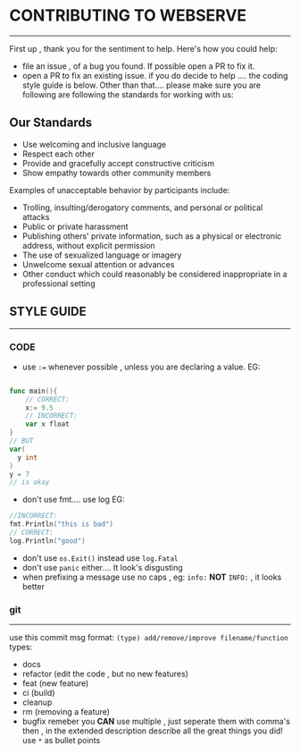 # CONTRIBUTING TO WEBSERVE
------
First up , thank you for the sentiment to help.
Here's how you could help:
- file an issue , of a bug you found. If possible open a PR to fix it.
- open a PR to fix an existing issue.
if you do decide to help .... 
the coding style guide is below.
Other than that....
please make sure you are following are following the standards for working with us:
## Our Standards
- Use welcoming and inclusive language
- Respect each other
- Provide and gracefully accept constructive criticism
- Show empathy towards other community members

Examples of unacceptable behavior by participants include:

- Trolling, insulting/derogatory comments, and personal or political attacks
- Public or private harassment
- Publishing others' private information, such as a physical or electronic address, without explicit permission
- The use of sexualized language or imagery
- Unwelcome sexual attention or advances
- Other conduct which could reasonably be considered inappropriate in a professional setting

## STYLE GUIDE
_____
### CODE
- use `:=` whenever possible , unless you are declaring a value.
EG:
```go

func main(){
    // CORRECT:
    x:= 9.5
    // INCORRECT:
    var x float 
}
// BUT 
var(
  y int
)
y = 7
// is okay
```
- don't use fmt.... use log
EG:
``` GO
//INCORRECT:
fmt.Println("this is bad")
// CORRECT:
log.Println("good")
```
- don't use `os.Exit()` instead use `log.Fatal`
- don't use `panic` either.... It look's disgusting
- when prefixing a message use no caps , eg: `info:` **NOT** `INFO:` , it looks better
### git 
___
use this commit msg format:
`(type) add/remove/improve filename/function`
types:
- docs
- refactor (edit the code , but no  new features)
- feat (new feature)
- ci (build)
- cleanup
- rm (removing a feature)
- bugfix
remeber you **CAN** use multiple , just seperate them with comma's
then , in the extended description describe all the great things you did!
use `*` as bullet points
